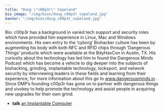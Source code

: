 ```yaml
---
title: "Doug \"c00p3r\" Copeland"
bio_image: "/img/bios/doug_c00p3r_copeland.jpg"
banner: "/img/bios/doug_c00p3r_copeland.jpg"
---
```


Bio: 
c00p3r has a background in varied tech support and security roles which have provided him experience in Linux, Mac and Windows environments. His own entry to the ‘cyborg’ Biohacker culture has been by augmenting his body with both NFC and RFID chips through ‘Dangerous Things’ products which were available at the BdyHaxCon in Austin, TX. His curiosity about the technology has led him to found the Dangerous Minds Podcast which has become a vehicle to dig deeper into the subjects of biohacking, grinding, implantable technology, locksport, and network security by interviewing leaders in these fields and learning from their experience, for more information about this go to www.dangerousminds.io . Since DMP’s founding c00p3r has gone on to partner with dangerous things and vivokey to help promote the technology and assist people in acquiring new upgrades for their own grind.

* **talk** [an Implantable Computer](/talks/an_implantable_computer)
